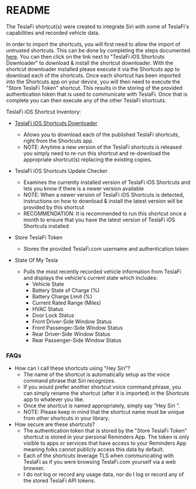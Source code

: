 README
=========

The TeslaFi shortcut(s) were created to integrate Siri with some of TeslaFi's capabilities and recorded vehicle data.

In order to import the shortcuts, you will first need to allow the import of untrusted shortcuts. This can be done by completing the steps documented [here](https://9to5mac.com/2019/08/14/allow-untrusted-shortcuts-ios-13/). You can then click on the link next to "TeslaFi iOS Shortcuts Downloader" to download & install the shortcut downloader. With the shortcut downloader installed please execute it via the Shortcuts app to download each of the shortcuts. Once each shortcut has been imported into the Shortcuts app on your device, you will then need to execute the "Store TeslaFi Token" shortcut. This results in the storing of the provided authentication token that is used to communicate with TeslaFi. Once that is complete you can then execute any of the other TeslaFi shortcuts.

TeslaFi iOS Shortcut Inventory:

* [TeslaFi iOS Shortcuts Downloader](https://www.icloud.com/shortcuts/fb8e0397078a491590acb02eb18d6c5f)
  * Allows you to download each of the published TeslaFi shortcuts, right from the Shortcuts app.
  * NOTE: Anytime a new version of the TeslaFi shortcuts is released you simply need to re-run this shortcut and re-download the appropriate shortcut(s) replacing the existing copies.

* TeslaFi iOS Shortcuts Update Checker
  * Examines the currently installed version of TeslaFi iOS Shortcuts and lets you know if there is a newer version available
  * NOTE: When a newer version of TeslaFi iOS Shortcuts is detected, instructions on how to download & install the latest version will be provided by this shortcut
  * RECOMMENDATION: It is recommended to run this shortcut once a month to ensure that you have the latest version of TeslaFi iOS Shortcuts installed

* Store TeslaFi Token
  * Stores the provided TeslaFi.com username and authentication token

* State Of My Tesla
  * Pulls the most recently recorded vehicle information from TeslaFi and displays the vehicle's current state which includes:
    * Vehicle State
    * Battery State of Charge (%)
    * Battery Charge Limit (%)
    * Current Rated Range (Miles)
    * HVAC Status
    * Door Lock Status
    * Front Driver-Side Window Status
    * Front Passenger-Side Window Status
    * Rear Driver-Side Window Status
    * Rear Passenger-Side Window Status    
  
### FAQs

* How can I call these shortcuts using "Hey Siri"?
  * The name of the shortcut is automatically setup as the voice command phrase that Siri recognizes. 
  * If you would prefer another shortcut voice command phrase, you can simply rename the shortcut (after it is imported) in the Shortcuts app to whatever you like.
  * Once the shortcut is named appropriately, simply say "Hey Siri <Name of Shortcut>".
  * NOTE: Please keep in mind that the shortcut name must be unique from other shortcuts in your library.
* How secure are these shortcuts?
  * The authentication token that is stored by the "Store TeslaFi Token" shortcut is stored in your personal Reminders App. The token is only visible to apps or services that have access to your Reminders App meaning folks cannot publicly access this data by default. 
  * Each of the shortcuts leverage TLS when communicating with TeslaFi as if you were browsing TeslaFi.com yourself via a web browser.
  * I do not log or record any usage data, nor do I log or record any of the stored TeslaFi API tokens.
